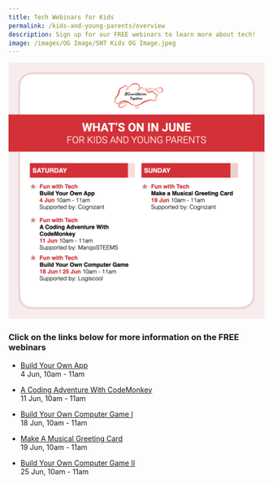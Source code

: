 ```yaml
---
title: Tech Webinars for Kids
permalink: /kids-and-young-parents/overview
description: Sign up for our FREE webinars to learn more about tech!
image: /images/OG Image/SNT Kids OG Image.jpeg
---
```

![Free tech webinars this June holidays for kids ](/images/Jun22-Whats-On-Kids.jpeg)

### Click on the links below for more information on the FREE webinars

* [Build Your Own App](/kids-and-young-parents/fun-with-tech/build-your-app-jun2022)<br>
4 Jun, 10am - 11am

* [A Coding Adventure With CodeMonkey ](/kids-and-young-parents/fun-with-tech/codemonkey-jun2022)<br>
11 Jun, 10am - 11am

* [Build Your Own Computer Game I ](/kids-and-young-parents/fun-with-tech/coding1-jun2022)<br>
18 Jun, 10am - 11am

* [Make A Musical Greeting Card](/kids-and-young-parents/fun-with-tech/greeting-card-jun2022)<br>
19 Jun, 10am - 11am

* [Build Your Own Computer Game II ](/kids-and-young-parents/fun-with-tech/coding2-jun2022)<br>
25 Jun, 10am - 11am